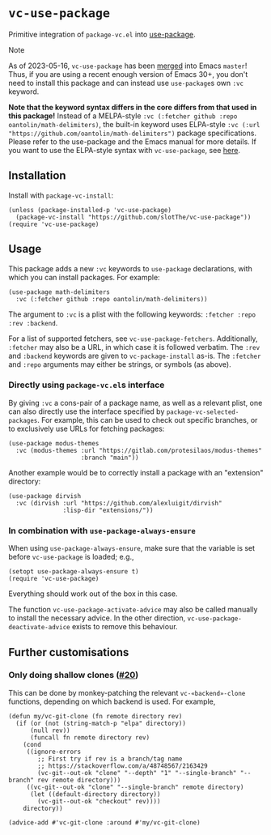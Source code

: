 # `vc-use-package`

Primitive integration of `package-vc.el` into [use-package].

> [!NOTE]
> As of 2023-05-16, `vc-use-package` has been
> [merged](https://git.savannah.gnu.org/cgit/emacs.git/commit/?id=2ce279680bf9c1964e98e2aa48a03d6675c386fe)
> into Emacs `master`!
> Thus, if you are using a recent enough version of Emacs 30+,
> you don't need to install this package and can instead use `use-package`s own `:vc` keyword.
>
> **Note that the keyword syntax differs in the core differs from that used in this package!**
> Instead of a MELPA-style `:vc (:fetcher github :repo oantolin/math-delimiters)`, the built-in keyword
> uses ELPA-style `:vc (:url "https://github.com/oantolin/math-delimiters")` package specifications.
> Please refer to the use-package and the Emacs manual for more details.
> If you want to use the ELPA-style syntax with `vc-use-package`,
> see [here](#directly-using-package-vcels-interface).

## Installation

Install with `package-vc-install`:

``` emacs-lisp
(unless (package-installed-p 'vc-use-package)
  (package-vc-install "https://github.com/slotThe/vc-use-package"))
(require 'vc-use-package)
```

## Usage

This package adds a new `:vc` keywords to `use-package` declarations,
with which you can install packages.  For example:

``` emacs-lisp
(use-package math-delimiters
  :vc (:fetcher github :repo oantolin/math-delimiters))
```

The argument to `:vc` is a plist with the following keywords: `:fetcher
:repo :rev :backend`.

For a list of supported fetchers, see `vc-use-package-fetchers`.
Additionally, `:fetcher` may also be a URL, in which case it is followed
verbatim.  The `:rev` and `:backend` keywords are given to
`vc-package-install` as-is.  The `:fetcher` and `:repo` arguments may
either be strings, or symbols (as above).

### Directly using `package-vc.el`s interface

By giving `:vc` a cons-pair of a package name, as well as a relevant
plist, one can also directly use the interface specified by
`package-vc-selected-packages`.  For example, this can be used to check
out specific branches, or to exclusively use URLs for fetching packages:

``` emacs-lisp
(use-package modus-themes
  :vc (modus-themes :url "https://gitlab.com/protesilaos/modus-themes"
                    :branch "main"))
```

Another example would be to correctly install a package with an
"extension" directory:

``` emacs-lisp
(use-package dirvish
  :vc (dirvish :url "https://github.com/alexluigit/dirvish"
               :lisp-dir "extensions/"))
```

### In combination with `use-package-always-ensure`

When using `use-package-always-ensure`, make sure that the variable is
set before `vc-use-package` is loaded; e.g.,

``` emacs-lisp
(setopt use-package-always-ensure t)
(require 'vc-use-package)
```

Everything should work out of the box in this case.

The function `vc-use-package-activate-advice` may also be called manually to install the necessary advice.
In the other direction, `vc-use-package-deactivate-advice` exists to remove this behaviour.

## Further customisations

### Only doing shallow clones ([#20](https://github.com/slotThe/vc-use-package/issues/20))

This can be done by monkey-patching the relevant `vc-«backend»-clone` functions, depending on which backend is used.
For example,

``` emacs-lisp
(defun my/vc-git-clone (fn remote directory rev)
  (if (or (not (string-match-p "elpa" directory))
	  (null rev))
      (funcall fn remote directory rev)
    (cond
     ((ignore-errors
        ;; First try if rev is a branch/tag name
        ;; https://stackoverflow.com/a/48748567/2163429
        (vc-git--out-ok "clone" "--depth" "1" "--single-branch" "--branch" rev remote directory)))
     ((vc-git--out-ok "clone" "--single-branch" remote directory)
      (let ((default-directory directory))
        (vc-git--out-ok "checkout" rev))))
    directory))

(advice-add #'vc-git-clone :around #'my/vc-git-clone)
```

[use-package]: https://github.com/jwiegley/use-package/
